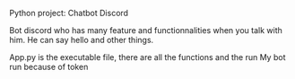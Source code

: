 Python project: Chatbot Discord 

Bot discord who has many feature and functionnalities when you talk with him. 
He can say hello and other things. 

App.py is the executable file, there are all the functions and the run
My bot run because of token